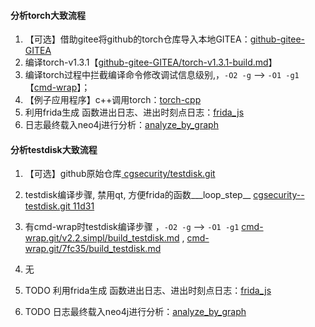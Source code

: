 #### 分析torch大致流程

1. 【可选】借助gitee将github的torch仓库导入本地GITEA：[github-gitee-GITEA](http://giteaz:3000/wiki/github-gitee-GITEA.git)
2. 编译torch-v1.3.1【[github-gitee-GITEA/torch-v1.3.1-build.md](http://giteaz:3000/github_tool/github-gitee-GITEA/src/branch/main/torch-v1.3.1-build.md)】
3.  编译torch过程中拦截编译命令修改调试信息级别,，```-O2 -g``` --> ```-O1 -g1```【[cmd-wrap](http://giteaz:3000/bal/cmd-wrap.git)】；
4. 【例子应用程序】c++调用torch：[torch-cpp](http://giteaz:3000/frida_analyze_app_src/torch-cpp.git/src/branch/master/v1.0.0)
5.  利用frida生成 函数进出日志、进出时刻点日志：[frida_js](http://giteaz:3000/frida_analyze_app_src/frida_js.git)
6.  日志最终载入neo4j进行分析：[analyze_by_graph](http://giteaz:3000/frida_analyze_app_src/analyze_by_graph.git)



#### 分析testdisk大致流程
1. 【可选】github原始仓库[ cgsecurity/testdisk.git](https://github.com/cgsecurity/testdisk.git)
2.  testdisk编译步骤, 禁用qt, 方便frida的函数___loop_step__  [cgsecurity--testdisk.git 11d31](https://gitee.com/disk_recovery/cgsecurity--testdisk/commit/11d31526c66f494111334bf97194104f68c31256)

3. 有cmd-wrap时testdisk编译步骤 ，```-O2 -g``` --> ```-O1 -g1``` [cmd-wrap.git/v2.2.simpl/build_testdisk.md](http://giteaz:3000/bal/cmd-wrap/src/tag/v2.2.simpl/build_testdisk.md)  , [cmd-wrap.git/7fc35/build_testdisk.md](http://giteaz:3000/bal/cmd-wrap/src/commit/7fc355dd259b847f14b9b8db61d649d3ff3df3b6/build_testdisk.md)

4. 无
5. TODO  利用frida生成 函数进出日志、进出时刻点日志：[frida_js](http://giteaz:3000/frida_analyze_app_src/frida_js.git)
6. TODO 日志最终载入neo4j进行分析：[analyze_by_graph](http://giteaz:3000/frida_analyze_app_src/analyze_by_graph.git)
